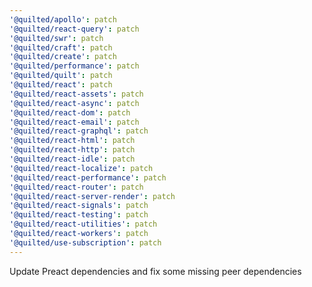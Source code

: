 ```yaml
---
'@quilted/apollo': patch
'@quilted/react-query': patch
'@quilted/swr': patch
'@quilted/craft': patch
'@quilted/create': patch
'@quilted/performance': patch
'@quilted/quilt': patch
'@quilted/react': patch
'@quilted/react-assets': patch
'@quilted/react-async': patch
'@quilted/react-dom': patch
'@quilted/react-email': patch
'@quilted/react-graphql': patch
'@quilted/react-html': patch
'@quilted/react-http': patch
'@quilted/react-idle': patch
'@quilted/react-localize': patch
'@quilted/react-performance': patch
'@quilted/react-router': patch
'@quilted/react-server-render': patch
'@quilted/react-signals': patch
'@quilted/react-testing': patch
'@quilted/react-utilities': patch
'@quilted/react-workers': patch
'@quilted/use-subscription': patch
---
```


Update Preact dependencies and fix some missing peer dependencies
